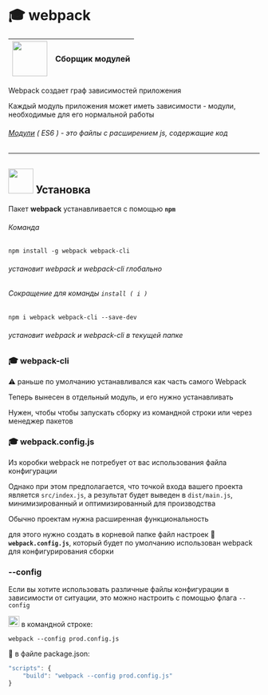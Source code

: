 # :mortar_board: webpack

| <a href="https://webpack.js.org/api/module-methods/#es6-recommended-" target = "_blank"><img src="https://webpack.js.org/d19378a95ebe6b15d5ddea281138dcf4.svg" width="70"/></a> | Сборщик модулей |
|-|-|

Webpack создает граф зависимостей приложения

Каждый модуль приложения может иметь зависимости - модули, необходимые для его нормальной работы

###### [Модули](ES6-modules) ( ES6 ) - это файлы с расширением js, содержащие код


***

## <img src="https://github.com/garevna/js-course/blob/master/images/git-bush-ico.png?raw=true" width="50"/> Установка

Пакет  **webpack**  устанавливается с помощью **`npm`**

###### Команда

    npm install -g webpack webpack-cli

###### установит  _webpack_ и  _webpack-cli_  глобально 

###### Сокращение для команды `install ( i )`

    npm i webpack webpack-cli --save-dev

###### установит  _webpack_ и  _webpack-cli_  в текущей папке

### :mortar_board: webpack-cli
:warning: раньше по умолчанию устанавливался как часть самого Webpack

Теперь вынесен в отдельный модуль, и его нужно устанавливать

Нужен, чтобы чтобы запускать сборку из командной строки или через менеджер пакетов

### :mortar_board: webpack.config.js
Из коробки webpack не потребует от вас использования файла конфигурации

Однако при этом предполагается, что точкой входа вашего проекта является `src/index.js`, а результат будет выведен в `dist/main.js`, минимизированный и оптимизированный для производства

Обычно проектам нужна расширенная функциональность

для этого нужно создать в корневой папке файл настроек :pencil: **`webpack.config.js`**, который будет по умолчанию использован webpack для конфигурирования сборки

### --config
Если вы хотите использовать различные файлы конфигурации в зависимости от ситуации, это можно настроить с помощью флага `--config`

<img src="https://github.com/garevna/js-course/blob/master/images/git-bush-ico.png?raw=true" width="22"/> в командной строке:
```
webpack --config prod.config.js
```
:pencil: в файле package.json:
```javascript
"scripts": {
    "build": "webpack --config prod.config.js"
}
```
